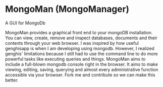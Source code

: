 MongoMan (MongoManager)
========

A GUI for MongoDb

MongoMan provides a graphical front end to your mongoDB installation. You can view, create, remove and inspect databases,
documents and their contents through your web browser. I was inspired by how useful genghisapp is when I am developing
using mongodb. However, I realized genghis' limitations because I still had to use the command line to do more powerful
tasks like executing queries and things. MongoMan aims to include a full-blown mongodb console right in the browser. It 
aims to make viewing, editing, saving, querying and almost every administrative function accessible via your browser.
Fork me and contribute so we can make this better.
